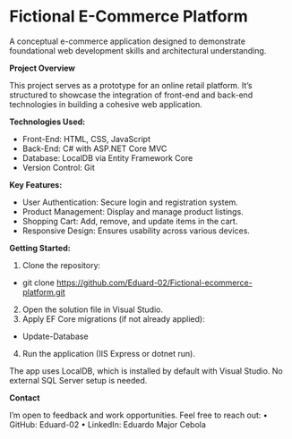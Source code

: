# Fictional E-Commerce Platform
A conceptual e-commerce application designed to demonstrate foundational web development skills and architectural understanding.

**Project Overview**

This project serves as a prototype for an online retail platform. It’s structured to showcase the integration of front-end and back-end technologies in building a cohesive web application.

**Technologies Used:**
- Front-End: HTML, CSS, JavaScript
- Back-End: C# with ASP.NET Core MVC
- Database: LocalDB via Entity Framework Core
- Version Control: Git

**Key Features:**
- User Authentication: Secure login and registration system.
- Product Management: Display and manage product listings.
- Shopping Cart: Add, remove, and update items in the cart.
- Responsive Design: Ensures usability across various devices.

**Getting Started:**
1. Clone the repository:
- git clone https://github.com/Eduard-02/Fictional-ecommerce-platform.git
2.	Open the solution file in Visual Studio.
3.	Apply EF Core migrations (if not already applied):
- Update-Database
4.	Run the application (IIS Express or dotnet run).

The app uses LocalDB, which is installed by default with Visual Studio. No external SQL Server setup is needed.

**Contact**

I’m open to feedback and work opportunities. Feel free to reach out:
	•	GitHub: Eduard-02
	•	LinkedIn: Eduardo Major Cebola
